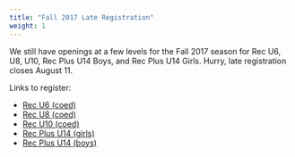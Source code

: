 ```yaml
---
title: "Fall 2017 Late Registration"
weight: 1
---
```


We still have openings at a few levels for the Fall 2017 season for Rec U6, U8, U10, Rec Plus U14 Boys, and Rec Plus U14 Girls. Hurry, late registration closes August 11.

<!--more-->

Links to register:

* <a href="http://www.gotsport.com/asp/application/reg/?ProgramID=61649">Rec U6 (coed)</a>
* <a href="http://www.gotsport.com/asp/application/reg/?ProgramID=61649">Rec U8 (coed)</a>
* <a href="http://www.gotsport.com/asp/application/reg/?ProgramID=61649">Rec U10 (coed)</a>
* <a href="http://www.gotsport.com/asp/application/reg/?ProgramID=61648">Rec Plus U14 (girls)</a>
* <a href="http://www.gotsport.com/asp/application/reg/?ProgramID=61648">Rec Plus U14 (boys)</a>

